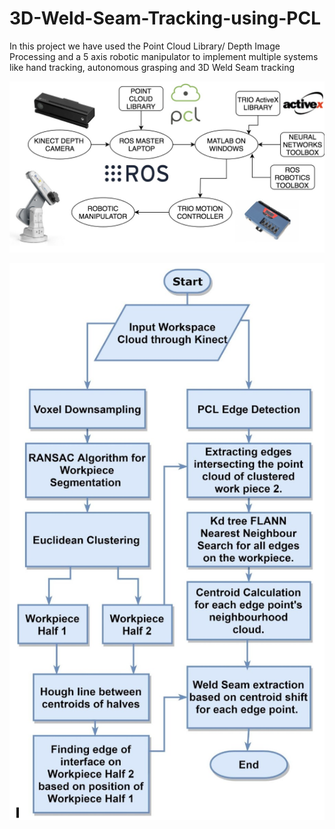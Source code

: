 # 3D-Weld-Seam-Tracking-using-PCL
In this project we have used the Point Cloud Library/ Depth Image Processing and a 5 axis robotic manipulator to implement multiple systems like hand tracking, autonomous grasping and 3D Weld Seam tracking

<p align="center">
  <img src="hardware.jpg" width="1000"/>
  
</p>

<p align="center">
  <img src="flow.png" width="1000"/>
  
</p>

